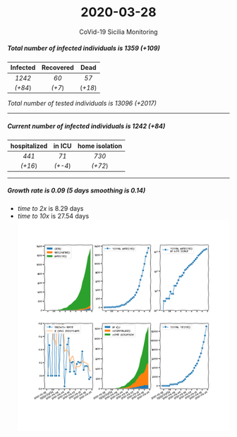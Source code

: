 <div align='center'>

# 2020-03-28
CoVid-19 Sicilia Monitoring
</div>

##### Total number of infected individuals is 1359 (+109)
Infected | Recovered | Dead
:---: | :---: | :---:
*1242* | *60* | *57*
*(+84*) | *(+7*) | (*+18*)

*Total number of tested individuals is 13096 (+2017)*
***
##### Current number of infected individuals is 1242 (+84)
hospitalized | in ICU | home isolation
:---: | :---: | :---:
*441* |*71* |*730*
*(+16*) |*(+-4*) |*(+72*)
***
##### Growth rate is 0.09 (5 days smoothing is 0.14)
- *time to 2x* is 8.29 days
- *time to 10x* is 27.54 days
![stats][stats]

[stats]: stats_Sicilia.png
